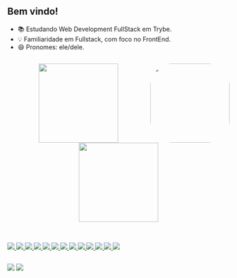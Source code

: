 
## Bem vindo!

- 📚 Estudando Web Development FullStack em Trybe.
- 💡 Familiaridade em Fullstack, com foco no FrontEnd.
- 😄 Pronomes: ele/dele.

##


<div align="center">
      <img align="right" height="180em" style="border-radius:50px;" src="https://c.tenor.com/3bTxZ4HdrysAAAAC/pixels-neon.gif"/>
  <a href="https://github.com/leaob7">
  <img height="180em" src="https://github-readme-stats.vercel.app/api?username=leaob7&show_icons=true&theme=tokyonight&include_all_commits=true&count_private=true"/>
  <img height="180em" src="https://github-readme-stats.vercel.app/api/top-langs/?username=leaob7&layout=compact&langs_count=7&theme=tokyonight"/>
</div>
  
  ##
  
<div style="display: inline_block"><br>
  <a href = ""> <img src="https://img.shields.io/badge/HTML5-E34F26?style=for-the-badge&logo=html5&logoColor=white" target="_blank"> </a>
  <a href = ""> <img src="https://img.shields.io/badge/CSS3-1572B6?style=for-the-badge&logo=css3&logoColor=white" target="_blank"> </a>
  <a href = ""> <img src="https://img.shields.io/badge/JavaScript-F7DF1E?style=for-the-badge&logo=javascript&logoColor=black" target="_blank"> </a>
  <a href = ""> <img src="https://img.shields.io/badge/TypeScript-007ACC?style=for-the-badge&logo=typescript&logoColor=white" target="_blank"> </a>
  <a href = ""> <img src="https://img.shields.io/badge/React-20232A?style=for-the-badge&logo=react&logoColor=61DAFB" target="_blank"> </a>
  <a href = ""> <img src="https://img.shields.io/badge/React_Native-20232A?style=for-the-badge&logo=react&logoColor=61DAFB" target="_blank"> </a>
  <a href = ""> <img src="https://img.shields.io/badge/Redux-593D88?style=for-the-badge&logo=redux&logoColor=white" target="_blank"> </a>
  <a href = ""> <img src="https://img.shields.io/badge/Bootstrap-563D7C?style=for-the-badge&logo=bootstrap&logoColor=white" target="_blank"> </a>
  <a href = ""> <img src="https://img.shields.io/badge/Node.js-43853D?style=for-the-badge&logo=node.js&logoColor=white" target="_blank"> </a>
  <a href = ""> <img src="https://img.shields.io/badge/Express.js-404D59?style=for-the-badge" target="_blank"> </a>
  <a href = ""> <img src="https://img.shields.io/badge/MySQL-00000F?style=for-the-badge&logo=mysql&logoColor=white" target="_blank"> </a>
  <a href = ""> <img src="https://img.shields.io/badge/MongoDB-4EA94B?style=for-the-badge&logo=mongodb&logoColor=white" target="_blank"> </a>
  <a href = ""> <img src="https://img.shields.io/badge/Heroku-430098?style=for-the-badge&logo=heroku&logoColor=white" target="_blank"> </a>
  
</div>
  
  ##
 
<div> 
  <a href = "mailto:leaob7@gmail.com"><img src="https://img.shields.io/badge/-Gmail-%23333?style=for-the-badge&logo=gmail&logoColor=white" target="_blank"></a>
  <a href="https://www.linkedin.com/in/guilherme-le%C3%A3o-dev/" target="_blank"><img src="https://img.shields.io/badge/-LinkedIn-%230077B5?style=for-the-badge&logo=linkedin&logoColor=white" target="_blank"></a> 
  
  ##
 

 
</div>

